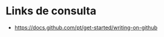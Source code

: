 Links de consulta
=================

* <https://docs.github.com/pt/get-started/writing-on-github>


